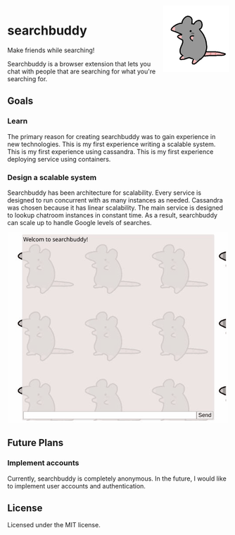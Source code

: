 <img alt="Logo" src="extension/dist/rats.gif" align="right" height="150px" width="150px"/>

# searchbuddy 

Make friends while searching!

Searchbuddy is a browser extension that lets you chat with people that are
searching for what you're searching for.

## Goals

### Learn
The primary reason for creating searchbuddy was to gain experience in new technologies.
This is my first experience writing a scalable system. This is my first experience
using cassandra. This is my first experience deploying service using containers.

### Design a scalable system
Searchbuddy has been architecture for scalability. Every service is designed to 
run concurrent with as many instances as needed. Cassandra was chosen because it
has linear scalability. The main service is designed to lookup chatroom instances in
constant time. As a result, searchbuddy can scale up to handle Google levels of
searches.

<p align="center">
  <img alt="Screenshot"  src="party.gif"/>
</p>

## Future Plans

### Implement accounts
Currently, searchbuddy is completely anonymous. In the future, I would like to implement
user accounts and authentication.

## License
Licensed under the MIT license.
